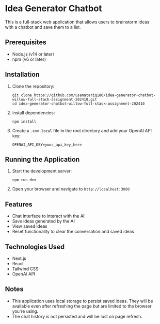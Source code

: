 # Idea Generator Chatbot

This is a full-stack web application that allows users to brainstorm ideas with a chatbot and save them to a list.

## Prerequisites

- Node.js (v14 or later)
- npm (v6 or later)

## Installation

1. Clone the repository:
   ```
   git clone https://github.com/usamatariq180/idea-generator-chatbot-willow-full-stack-assignment-202410.git
   cd idea-generator-chatbot-willow-full-stack-assignment-202410
   ```

2. Install dependencies:
   ```
   npm install
   ```

3. Create a `.env.local` file in the root directory and add your OpenAI API key:
   ```
   OPENAI_API_KEY=your_api_key_here
   ```

## Running the Application

1. Start the development server:
   ```
   npm run dev
   ```

2. Open your browser and navigate to `http://localhost:3000`

## Features

- Chat interface to interact with the AI
- Save ideas generated by the AI
- View saved ideas
- Reset functionality to clear the conversation and saved ideas

## Technologies Used

- Next.js
- React
- Tailwind CSS
- OpenAI API

## Notes

- This application uses local storage to persist saved ideas. They will be available even after refreshing the page but are limited to the browser you're using.
- The chat history is not persisted and will be lost on page refresh.